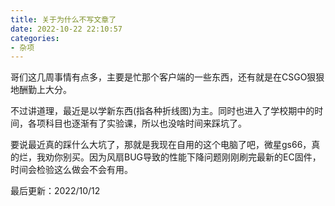 ```yaml
---
title: 关于为什么不写文章了
date: 2022-10-22 22:10:57
categories:
- 杂项
---
```

哥们这几周事情有点多，主要是忙那个客户端的一些东西，还有就是在CSGO狠狠地酬勤上大分。

<!-- more -->

不过讲道理，最近是以学新东西(指各种折线图)为主。同时也进入了学校期中的时间，各项科目也逐渐有了实验课，所以也没啥时间来踩坑了。

要说最近真的踩什么大坑了，那就是我现在自用的这个电脑了吧，微星gs66，真的烂，我劝你别买。因为风扇BUG导致的性能下降问题刚刚刷完最新的EC固件，时间会检验这么做会不会有用。

最后更新：2022/10/12
